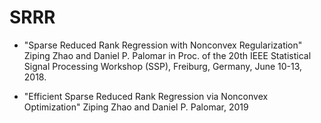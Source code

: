 # SRRR

* "Sparse Reduced Rank Regression with Nonconvex Regularization"
Ziping Zhao and Daniel P. Palomar 
in Proc. of the 20th IEEE Statistical Signal Processing Workshop (SSP), Freiburg, Germany, June 10-13, 2018. 

* "Efficient Sparse Reduced Rank Regression via Nonconvex Optimization"
Ziping Zhao and Daniel P. Palomar, 2019
